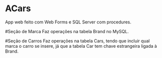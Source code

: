 # ACars
App web feito com Web Forms e SQL Server com procedures.


#Seção de Marca
Faz operações na tabela Brand no MySQL.

#Seção de Carros
Faz operações na tabela Cars, tendo que incluir qual marca o carro se insere, já que a tabela Car tem chave estrangeira ligada à Brand.
